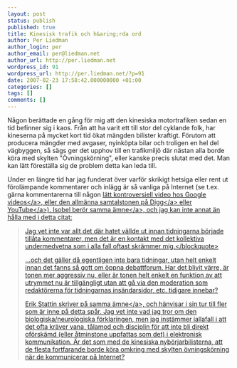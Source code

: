 ```yaml
---
layout: post
status: publish
published: true
title: Kinesisk trafik och h&aring;rda ord
author: Per Liedman
author_login: per
author_email: per@liedman.net
author_url: http://per.liedman.net
wordpress_id: 91
wordpress_url: http://per.liedman.net/?p=91
date: 2007-02-23 17:58:42.000000000 +01:00
categories: []
tags: []
comments: []
---
```

N&aring;gon ber&auml;ttade en g&aring;ng f&ouml;r mig att den kinesiska motortrafiken sedan en tid befinner sig i kaos. Fr&aring;n att ha varit ett till stor del cyklande folk, har kineserna p&aring; mycket kort tid &ouml;kat m&auml;ngden bilister kraftigt. F&ouml;rutom att producera m&auml;ngder med avgaser, nyink&ouml;pta bilar och troligen en hel del v&auml;gbyggen, s&aring; s&auml;gs ger det upphov till en trafikmilj&ouml; d&auml;r n&auml;stan alla borde k&ouml;ra med skylten "&Ouml;vningsk&ouml;rning", eller kanske precis slutat med det. Man kan l&auml;tt f&ouml;rest&auml;lla sig de problem detta kan leda till.

Under en l&auml;ngre tid har jag funderat &ouml;ver varf&ouml;r skrikigt hetsiga eller rent ut f&ouml;rol&auml;mpande kommentarer och inl&auml;gg &auml;r s&aring; vanliga p&aring; Internet (se t.ex. g&auml;rna kommentarerna till n&aring;gon <a href="http:&#47;&#47;video.google.com&#47;videoplay?docid=-5370762387415552903">l&auml;tt kontroversiell video hos Google videos<&#47;a>, eller den allm&auml;nna samtalstonen p&aring; <a href="http:&#47;&#47;digg.com&#47;">Digg<&#47;a> eller <a href="http:&#47;&#47;youtube.com&#47;">YouTube<&#47;a>). <a href="http:&#47;&#47;isobelsverkstad.blogspot.com&#47;2007&#47;02&#47;vdan-med-lsarkontakt.html">Isobel ber&ouml;r samma &auml;mne<&#47;a>, och jag kan inte annat &auml;n h&aring;lla med i detta citat:

<blockquote>Jag vet inte var allt det d&auml;r hatet v&auml;llde ut innan tidningarna b&ouml;rjade till&aring;ta kommentarer, men det &auml;r en kontakt med det kollektiva undermedvetna som i alla fall oftast skr&auml;mmer mig.<&#47;blockquote>

...och det g&auml;ller d&aring; egentligen inte bara tidningar, utan helt enkelt innan det fanns s&aring; gott om &ouml;ppna debattforum. Har det blivit v&auml;rre, &auml;r tonen mer aggressiv nu, eller &auml;r tonen helt enkelt en funktion av att utrymmet nu &auml;r tillg&auml;ngligt utan att g&aring; via den moderation som redakt&ouml;rerna f&ouml;r tidningarnas ins&auml;ndarsidor, etc. tidigare innebar?

<a href="http:&#47;&#47;mymarkup.net&#47;blog&#47;archives&#47;011229.html">Erik Stattin skriver p&aring; samma &auml;mne<&#47;a>, och h&auml;nvisar i sin tur till fler som &auml;r inne p&aring; detta sp&aring;r. Jag vet inte vad jag tror om den biologiska&#47;neurologiska f&ouml;rklaringen, men jag inst&auml;mmer iallafall i att det ofta kr&auml;ver vana, t&aring;lamod och disciplin f&ouml;r att inte bli direkt of&ouml;rsk&auml;md (eller &aring;tminstone uppfattas som det) i elektronisk kommunikation. &Auml;r det som med de kinesiska nyb&ouml;rjarbilisterna, att de flesta fortfarande borde k&ouml;ra omkring med skylten &ouml;vningsk&ouml;rning n&auml;r de kommunicerar p&aring; Internet?
